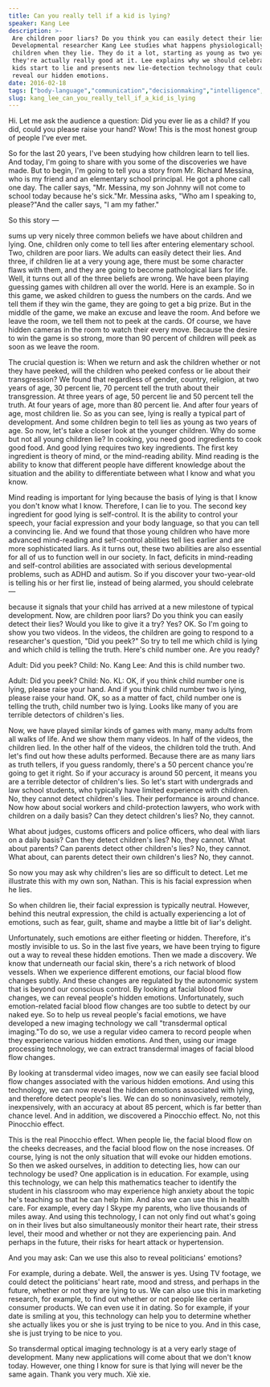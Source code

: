 ```yaml
---
title: Can you really tell if a kid is lying?
speaker: Kang Lee
description: >-
 Are children poor liars? Do you think you can easily detect their lies?
 Developmental researcher Kang Lee studies what happens physiologically to
 children when they lie. They do it a lot, starting as young as two years old, and
 they're actually really good at it. Lee explains why we should celebrate when
 kids start to lie and presents new lie-detection technology that could someday
 reveal our hidden emotions.
date: 2016-02-18
tags: ["body-language","communication","decisionmaking","intelligence","teaching","motivation","parenting","children","psychology","emotions"]
slug: kang_lee_can_you_really_tell_if_a_kid_is_lying
---
```


Hi. Let me ask the audience a question: Did you ever lie as a child? If you did, could you
please raise your hand? Wow! This is the most honest group of people I've ever
met.

So for the last 20 years, I've been studying how children learn to tell lies. And today,
I'm going to share with you some of the discoveries we have made. But to begin, I'm going
to tell you a story from Mr. Richard Messina, who is my friend and an elementary school
principal. He got a phone call one day. The caller says, "Mr. Messina, my son Johnny will
not come to school today because he's sick."Mr. Messina asks, "Who am I speaking to,
please?"And the caller says, "I am my father."

So this story —

sums up very nicely three common beliefs we have about children and lying. One, children
only come to tell lies after entering elementary school. Two, children are poor liars. We
adults can easily detect their lies. And three, if children lie at a very young age, there
must be some character flaws with them, and they are going to become pathological liars
for life. Well, it turns out all of the three beliefs are wrong. We have been playing
guessing games with children all over the world. Here is an example. So in this game, we
asked children to guess the numbers on the cards. And we tell them if they win the game,
they are going to get a big prize. But in the middle of the game, we make an excuse and
leave the room. And before we leave the room, we tell them not to peek at the cards. Of
course, we have hidden cameras in the room to watch their every move. Because the desire
to win the game is so strong, more than 90 percent of children will peek as soon as we
leave the room.

The crucial question is: When we return and ask the children whether or not they have
peeked, will the children who peeked confess or lie about their transgression? We found
that regardless of gender, country, religion, at two years of age, 30 percent lie, 70
percent tell the truth about their transgression. At three years of age, 50 percent lie
and 50 percent tell the truth. At four years of age, more than 80 percent lie. And after
four years of age, most children lie. So as you can see, lying is really a typical part of
development. And some children begin to tell lies as young as two years of age. So now,
let's take a closer look at the younger children. Why do some but not all young children
lie? In cooking, you need good ingredients to cook good food. And good lying requires two
key ingredients. The first key ingredient is theory of mind, or the mind-reading ability.
Mind reading is the ability to know that different people have different knowledge about
the situation and the ability to differentiate between what I know and what you
know.

Mind reading is important for lying because the basis of lying is that I know you don't
know what I know. Therefore, I can lie to you. The second key ingredient for good lying is
self-control. It is the ability to control your speech, your facial expression and your
body language, so that you can tell a convincing lie. And we found that those young
children who have more advanced mind-reading and self-control abilities tell lies earlier
and are more sophisticated liars. As it turns out, these two abilities are also essential
for all of us to function well in our society. In fact, deficits in mind-reading and
self-control abilities are associated with serious developmental problems, such as ADHD
and autism. So if you discover your two-year-old is telling his or her first lie, instead
of being alarmed, you should celebrate —

because it signals that your child has arrived at a new milestone of typical
development. Now, are children poor liars? Do you think you can easily detect their lies?
Would you like to give it a try? Yes? OK. So I'm going to show you two videos. In the
videos, the children are going to respond to a researcher's question, "Did you peek?" So
try to tell me which child is lying and which child is telling the truth. Here's child
number one. Are you ready?

Adult: Did you peek? Child: No. Kang Lee: And this is child number two.

Adult: Did you peek? Child: No. KL: OK, if you think child number one is lying, please
raise your hand. And if you think child number two is lying, please raise your hand. OK,
so as a matter of fact, child number one is telling the truth, child number two is lying.
Looks like many of you are terrible detectors of children's lies.

Now, we have played similar kinds of games with many, many adults from all walks of life.
And we show them many videos. In half of the videos, the children lied. In the other half
of the videos, the children told the truth. And let's find out how these adults performed.
Because there are as many liars as truth tellers, if you guess randomly, there's a 50
percent chance you're going to get it right. So if your accuracy is around 50 percent, it
means you are a terrible detector of children's lies. So let's start with undergrads and
law school students, who typically have limited experience with children. No, they cannot
detect children's lies. Their performance is around chance. Now how about social workers
and child-protection lawyers, who work with children on a daily basis? Can they detect
children's lies? No, they cannot.

What about judges, customs officers and police officers, who deal with liars on a daily
basis? Can they detect children's lies? No, they cannot. What about parents? Can parents
detect other children's lies? No, they cannot. What about, can parents detect their own
children's lies? No, they cannot.

So now you may ask why children's lies are so difficult to detect. Let me illustrate this
with my own son, Nathan. This is his facial expression when he lies.

So when children lie, their facial expression is typically neutral. However, behind this
neutral expression, the child is actually experiencing a lot of emotions, such as fear,
guilt, shame and maybe a little bit of liar's delight.

Unfortunately, such emotions are either fleeting or hidden. Therefore, it's mostly
invisible to us. So in the last five years, we have been trying to figure out a way to
reveal these hidden emotions. Then we made a discovery. We know that underneath our facial
skin, there's a rich network of blood vessels. When we experience different emotions, our
facial blood flow changes subtly. And these changes are regulated by the autonomic system
that is beyond our conscious control. By looking at facial blood flow changes, we can
reveal people's hidden emotions. Unfortunately, such emotion-related facial blood flow
changes are too subtle to detect by our naked eye. So to help us reveal people's facial
emotions, we have developed a new imaging technology we call "transdermal optical
imaging."To do so, we use a regular video camera to record people when they experience
various hidden emotions. And then, using our image processing technology, we can extract
transdermal images of facial blood flow changes.

By looking at transdermal video images, now we can easily see facial blood flow changes
associated with the various hidden emotions. And using this technology, we can now reveal
the hidden emotions associated with lying, and therefore detect people's lies. We can do
so noninvasively, remotely, inexpensively, with an accuracy at about 85 percent, which is
far better than chance level. And in addition, we discovered a Pinocchio effect. No, not
this Pinocchio effect.

This is the real Pinocchio effect. When people lie, the facial blood flow on the cheeks
decreases, and the facial blood flow on the nose increases. Of course, lying is not the
only situation that will evoke our hidden emotions. So then we asked ourselves, in
addition to detecting lies, how can our technology be used? One application is in
education. For example, using this technology, we can help this mathematics teacher to
identify the student in his classroom who may experience high anxiety about the topic he's
teaching so that he can help him. And also we can use this in health care. For example,
every day I Skype my parents, who live thousands of miles away. And using this technology,
I can not only find out what's going on in their lives but also simultaneously monitor
their heart rate, their stress level, their mood and whether or not they are experiencing
pain. And perhaps in the future, their risks for heart attack or hypertension.

And you may ask: Can we use this also to reveal politicians' emotions?

For example, during a debate. Well, the answer is yes. Using TV footage, we could detect
the politicians' heart rate, mood and stress, and perhaps in the future, whether or not
they are lying to us. We can also use this in marketing research, for example, to find out
whether or not people like certain consumer products. We can even use it in dating. So for
example, if your date is smiling at you, this technology can help you to determine whether
she actually likes you or she is just trying to be nice to you. And in this case, she is
just trying to be nice to you.

So transdermal optical imaging technology is at a very early stage of development. Many
new applications will come about that we don't know today. However, one thing I know for
sure is that lying will never be the same again. Thank you very much. Xiè
xie.

<!--
ad_duration=3.33
event="TED2016"
external_start_time=0
has_talk_citation=1
intro_duration=11.82
is_subtitle_required="False"
is_talk_featured="True"
language="en"
language_swap="False"
native_language="en"
number_of_related_talks=6
number_of_speakers=1
number_of_subtitled_videos=39
number_of_tags=10
number_of_talk_download_languages=40
number_of_talk_more_resources=1
number_of_talk_recommendations=0
number_of_talks_take_actions=0
post_ad_duration=0.83
published_timestamp="2016-05-13 14:29:18"
recording_date="2016-02-18"
speaker_description="Developmental researcher"
speaker_is_published=1
speaker_name="Kang Lee"
talk_name="Can you really tell if a kid is lying?"
talks_tags=["body-language","communication","decisionmaking","intelligence","teaching","motivation","parenting","children","psychology","emotions"]
talks_take_action=[]
url_audio="https://download.ted.com/talks/KangLee_2016.mp3?apikey=acme-roadrunner"
url_photo_speaker="https://pe.tedcdn.com/images/ted/26920508912183f8d3a366d2acd2174984b2b95a_254x191.jpg"
url_photo_talk="https://s3.amazonaws.com/talkstar-photos/uploads/223c4608-7109-411a-9f51-ccbd742f7e71/KangLee_2016-embed.jpg"
url_webpage="https://www.ted.com/talks/kang_lee_can_you_really_tell_if_a_kid_is_lying"
video_type_name="TED Stage Talk"
-->